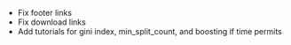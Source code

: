- Fix footer links
- Fix download links
- Add tutorials for gini index, min_split_count, and boosting if time permits
